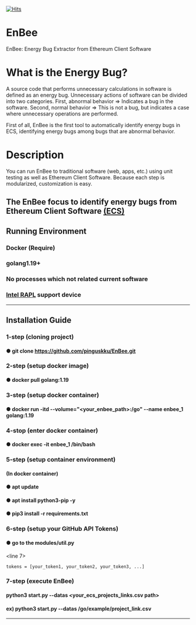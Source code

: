 [![Hits](https://hits.seeyoufarm.com/api/count/incr/badge.svg?url=https%3A%2F%2Fgithub.com%2Fpinguskku%2FEnBee&count_bg=%2379C83D&title_bg=%23555555&icon=&icon_color=%23E7E7E7&title=hits&edge_flat=false)](https://hits.seeyoufarm.com)

# EnBee
EnBee: Energy Bug Extractor from Ethereum Client Software

# What is the Energy Bug?
A source code that performs unnecessary calculations in software is defined as an energy bug.
Unnecessary actions of software can be divided into two categories.
First, abnormal behavior
=> Indicates a bug in the software.
Second, normal behavior
=> This is not a bug, but indicates a case where unnecessary operations are performed.

First of all, EnBee is the first tool to automatically identify energy bugs in ECS, identifying energy bugs among bugs that are abnormal behavior.


# Description
You can run EnBee to traditional software (web, apps, etc.) using unit testing as well as Ethereum Client Software.
Because each step is modularized, customization is easy.

The EnBee focus to identify energy bugs from Ethereum Client Software [(ECS)](https://ethereum.org/en/developers/docs/nodes-and-clients/)
---
## Running Environment
### Docker (Require)
### golang1.19+
### No processes which not related current software
### [Intel RAPL](https://web.eece.maine.edu/~vweaver/projects/rapl/) support device
---
## Installation Guide
### 1-step (cloning project)
#### ● git clone https://github.com/pinguskku/EnBee.git
### 2-step (setup docker image)
#### ● docker pull golang:1.19
### 3-step (setup docker container)
#### ● docker run -itd --volume="<your_enbee_path>:/go" --name enbee_1 golang:1.19
### 4-stop (enter docker container)
#### ● docker exec -it enbee_1 /bin/bash
### 5-step (setup container environment)
#### (In docker container)
#### ● apt update
#### ● apt install python3-pip -y
#### ● pip3 install -r requirements.txt
### 6-step (setup your GitHub API Tokens)
#### ● go to the modules/util.py
<line 7>
```
tokens = [your_token1, your_token2, your_token3, ...]
```
### 7-step (execute EnBee)
#### python3 start.py --datas <your_ecs_projects_links.csv path>
#### ex) python3 start.py --datas /go/example/project_link.csv
---





